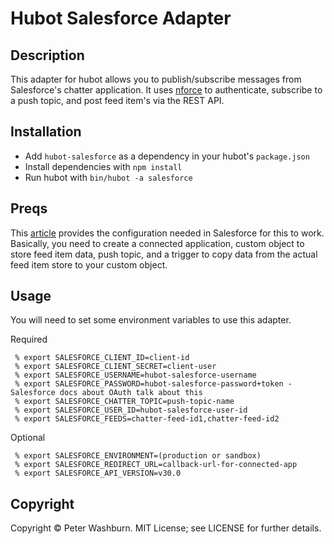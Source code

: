 # Hubot Salesforce Adapter

## Description

This adapter for hubot allows you to publish/subscribe messages from Salesforce's chatter application. It
uses [nforce](https://github.com/kevinohara80/nforce) to authenticate, subscribe to a push topic, and post feed item's
via the REST API.

## Installation

* Add `hubot-salesforce` as a dependency in your hubot's `package.json`
* Install dependencies with `npm install`
* Run hubot with `bin/hubot -a salesforce`

## Preqs

This [article](https://github.com/kevinohara80/nforce) provides the configuration needed in Salesforce for this to work.
Basically, you need to create a connected application, custom object to store feed item data, push topic, and a trigger to
copy data from the actual feed item store to your custom object.

## Usage

You will need to set some environment variables to use this adapter.

Required

     % export SALESFORCE_CLIENT_ID=client-id
     % export SALESFORCE_CLIENT_SECRET=client-user
     % export SALESFORCE_USERNAME=hubot-salesforce-username
     % export SALESFORCE_PASSWORD=hubot-salesforce-password+token - Salesforce docs about OAuth talk about this
     % export SALESFORCE_CHATTER_TOPIC=push-topic-name
     % export SALESFORCE_USER_ID=hubot-salesforce-user-id
     % export SALESFORCE_FEEDS=chatter-feed-id1,chatter-feed-id2


Optional

     % export SALESFORCE_ENVIRONMENT=(production or sandbox)
     % export SALESFORCE_REDIRECT_URL=callback-url-for-connected-app
     % export SALESFORCE_API_VERSION=v30.0

## Copyright
Copyright &copy; Peter Washburn. MIT License; see LICENSE for further details.
